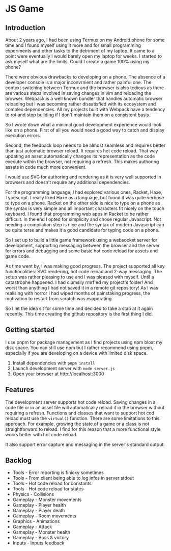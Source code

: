 # JS Game

## Introduction

About 2 years ago, I had been using Termux on my Android phone for some time and I found myself using it more and for small programming experiments and other tasks to the detriment of my laptop. It came to a point were eventually I would barely open my laptop for weeks. I started to ask myself what are the limits. Could I create a game 100% using my phone?

There were obvious drawbacks to developing on a phone. The absence of a developer console is a major inconvrnient and rather painful one. The context switching between Termux and the browser is also tedious as there are various steps involved in saving changes in vim and reloading the browser. Webpack is a well known bundler that handles automatic browser reloading but I was becoming rather dissatisfied with its ecosystem and complex dependencies. All my projects built with Webpack have a tendency to rot and stop building if I don't maintain them on a consistent basis.

So I wrote down what a minimal good development experience would look like on a phone. First of all you would need a good way to catch and display execution errors. 

Second, the feedback loop needs to be almost seamless and requires better than just automatic browser reload. It requires hot code reload. That way updating an asset automatically changes its representation as the code execute within the browser, not requiring a refresh. This makes authoring assets in code much more convenient.

I would use SVG for authoring and rendering as it is very well supported in browsers and doesn't require any additional dependencies.

For the programming language, I had explored various ones, Racket, Haxe, Typescript. I really liked Haxe as a language, but found it was quite verbose to type on a phone. Racket on the other side is nice to type on a phone as the syntax is very simple and all important characters fit nicely on the touch keyboard. I found that programming web apps in Racket to be rather difficult. In the end I opted for simplicity and chose regular Javascript. Not needing a compilation step is nice and the syntax of modern Javascript can be quite terse and makes it a good candidate for typing code on a phone.

So I set up to build a little game framework using a websocket server for development, supporting messaging between the browser and the server for errors and debugging and some basic hot code reload for assets and game code. 

As time went by, I was making good progress. The project supported all key functionalities: SVG rendering, hot code reload and 2-way messaging. The setup was rather pleasing to use and I was pleased with myself. Until a catastrophe happened. I had clumsily rmrf'ed my project's folder! And worst than anything I had not saved it in a remote git repository! As I was realising with horror I had wiped months of painstaking progress, the motivation to restart from scratch was evaporating.

So I let the idea sit for some time and decided to take a stab at it again recently. This time creating the github repository is the first thing I did.

## Getting started

I use pnpm for package management as I find projects using npm bloat my disk space. You can still use npm but I rather recommend using pnpm, especially if you are developing on a device with limited disk space.

1. Install dependencies with `pnpm install`
2. Launch development server with `node server.js`
3. Open your browser at http://localhost:3000

## Features

The development server supports hot code reload. Saving changes in a code file or in an asset file will automatically reload it in the browser without requiring a refresh. Functions and classes that want to support hot cod reload must use the `virtual()` function. There are some limitations to this approach. For example, growing the state of a game or a class is not straightforward to reload. I find for this reason that a more functional style works better with hot code reload.

It also support error capture and messaging in the server's standard output.

## Backlog

- Tools - Error reporting is finicky sometimes
- Tools - From client being able to log infos in server stdout
- Tools - Hot code reload for constants
- Tools - Hot code reload for states
- Physics - Collisions
- Gameplay - Monster movements
- Gameplay - Player health
- Gameplay - Player death
- Gameplay - Room movements
- Graphics - Animations
- Gameplay - Attack
- Gameplay - Monster health
- Gameplay - Boss & victory
- Inputs - Inputs feedback

